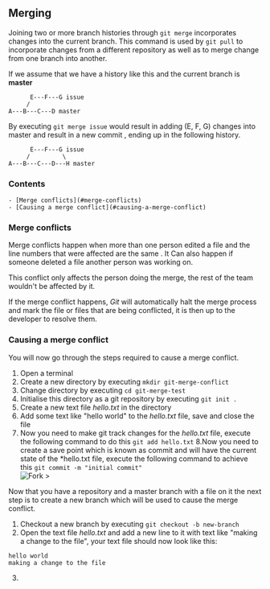 <!--PROPS
{
    "estTime": 30
}
-->
## Merging
Joining two or more branch histories through `git merge` incorporates changes into the current branch. This command is 
used by `git pull` to incorporate changes from a different repository as well as to merge change from one branch into 
another.

If we assume that we have a history like this and the current branch is **master** 
```
      E---F---G issue
     /
A---B---C---D master
```
By executing `git merge issue` would result in adding (E, F, G) changes into master and result in a new commit
, ending up in the following history.
```
      E---F---G issue
     /         \  
A---B---C---D---H master
```

<!--TOC_START-->
### Contents
	- [Merge conflicts](#merge-conflicts)
	- [Causing a merge conflict](#causing-a-merge-conflict)

<!--TOC_END-->
### Merge conflicts
Merge conflicts happen when more than one person edited a file and the line numbers that were affected are the same
. It Can also happen if someone deleted a file another person was working on.

This conflict only affects the person doing the merge, the rest of the team wouldn't be affected by it.

If the merge conflict happens, *Git* will automatically halt the merge process and mark the file or files that are
 being conflicted, it is then up to the developer to resolve them.
 
### Causing a merge conflict
You will now go through the steps required to cause a merge conflict.

1. Open a terminal
2. Create a new directory by executing `mkdir git-merge-conflict`
3. Change directory by executing `cd git-merge-test`
4. Initialise this directory as a git repository by executing `git init .`
5. Create a new text file *hello.txt* in the directory
6. Add some text like "hello world" to the *hello.txt* file, save and close the file
7. Now you need to make git track changes for the *hello.txt* file, execute the following command to do this `git add
 hello.txt`
8.Now you need to create a save point which is known as commit and will have the current state of the *hello.txt file, execute the following command to achieve this `git commit -m "initial commit"` </br>
![Fork >](https://imgur.com/cm8Oky3.png)

Now that you have a repository and a master branch with a file on it the next step is to create a new branch which
 will be used to cause the merge conflict.
 
1. Checkout a new branch by executing `git checkout -b new-branch`
2. Open the text file *hello.txt* and add a new line to it with text like "making a change to the file", your text
 file should now look like this:
```
hello world
making a change to the file
```
3.
